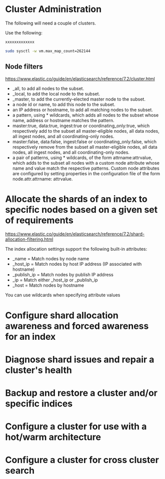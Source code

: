 # Cluster Administration

The following will need a couple of clusters.

Use the following:
```bash
xxxxxxxxxxxxx

sudo sysctl -w vm.max_map_count=262144


```

## Node filters

https://www.elastic.co/guide/en/elasticsearch/reference/7.2/cluster.html

- _all, to add all nodes to the subset.
- _local, to add the local node to the subset.
- _master, to add the currently-elected master node to the subset.
- a node id or name, to add this node to the subset.
- an IP address or hostname, to add all matching nodes to the subset.
- a pattern, using * wildcards, which adds all nodes to the subset whose name, address or hostname matches the pattern.
- master:true, data:true, ingest:true or coordinating_only:true, which respectively add to the subset all master-eligible nodes, all data nodes, all ingest nodes, and all coordinating-only nodes.
- master:false, data:false, ingest:false or coordinating_only:false, which respectively remove from the subset all master-eligible nodes, all data nodes, all ingest nodes, and all coordinating-only nodes.
- a pair of patterns, using * wildcards, of the form attrname:attrvalue, which adds to the subset all nodes with a custom node attribute whose name and value match the respective patterns. Custom node attributes are configured by setting properties in the configuration file of the form node.attr.attrname: attrvalue.


# Allocate the shards of an index to specific nodes based on a given set of requirements


https://www.elastic.co/guide/en/elasticsearch/reference/7.2/shard-allocation-filtering.html

The index allocation settings support the following built-in attributes:

- _name = Match nodes by node name
- _host_ip = Match nodes by host IP address (IP associated with hostname)
- _publish_ip = Match nodes by publish IP address
- _ip = Match either _host_ip or _publish_ip
- _host = Match nodes by hostname

You can use wildcards when specifying attribute values


# Configure shard allocation awareness and forced awareness for an index


# Diagnose shard issues and repair a cluster's health


# Backup and restore a cluster and/or specific indices


# Configure a cluster for use with a hot/warm architecture


# Configure a cluster for cross cluster search